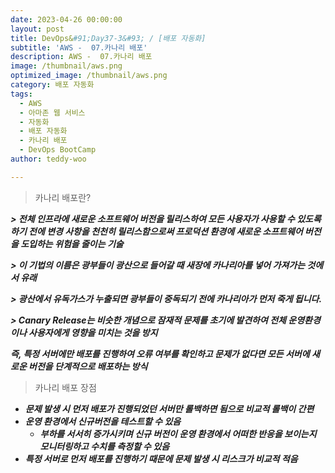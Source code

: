 ```yaml
---
date: 2023-04-26 00:00:00
layout: post
title: DevOps&#91;Day37-3&#93; / [배포 자동화]
subtitle: 'AWS -  07.카나리 배포'
description: AWS -  07.카나리 배포
image: /thumbnail/aws.png
optimized_image: /thumbnail/aws.png
category: 배포 자동화
tags:
  - AWS
  - 아마존 웹 서비스
  - 자동화
  - 배포 자동화
  - 카나리 배포
  - DevOps BootCamp
author: teddy-woo

---
```



> 카나리 배포란?
> 

***> 전체 인프라에 새로운 소프트웨어 버전을 릴리스하여 모든 사용자가 사용할 수 있도록 하기 전에 변경 사항을 천천히 릴리스함으로써 프로덕션 환경에 새로운 소프트웨어 버전을 도입하는 위험을 줄이는 기술***

***> 이 기법의 이름은 광부들이 광산으로 들어갈 때 새장에 카나리아를 넣어 가져가는 것에서 유래***

***> 광산에서 유독가스가 누출되면 광부들이 중독되기 전에 카나리아가 먼저 죽게 됩니다.***

***> Canary Release는 비슷한 개념으로 잠재적 문제를 초기에 발견하여 전체 운영환경이나 사용자에게 영향을 미치는 것을 방지***

***즉, 특정 서버에만 배포를 진행하여 오류 여부를 확인하고 문제가 없다면 모든 서버에 새로운 버전을 단계적으로 배포하는 방식***

> 카나리 배포 장점
> 
- ***문제 발생 시 먼저 배포가 진행되었던 서버만 롤백하면 됨으로 비교적 롤백이 간편***
- ***운영 환경에서 신규버전을 테스트할 수 있음***
    - ***부하를 서서히 증가시키며 신규 버전이 운영 환경에서 어떠한 반응을 보이는지 모니터링하고 수치를 측정할 수 있음***
- ***특정 서버로 먼저 배포를 진행하기 때문에 문제 발생 시 리스크가 비교적 적음***